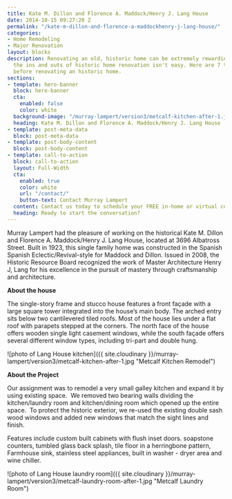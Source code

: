 ```yaml
---
title: Kate M. Dillon and Florence A. Maddock/Henry J. Lang House
date: 2014-10-15 09:27:20 Z
permalink: "/kate-m-dillon-and-florence-a-maddockhenry-j-lang-house/"
categories:
- Home Remodeling
- Major Renovation
layout: blocks
description: Renovating an old, historic home can be extremely rewarding. But navigating
  the ins and outs of historic home renovation isn't easy. Here are 7 things to know
  before renovating an historic home.
sections:
- template: hero-banner
  block: hero-banner
  cta:
    enabled: false
    color: white
  background-image: "/murray-lampert/version3/metcalf-kitchen-after-1.jpg"
  heading: Kate M. Dillon and Florence A. Maddock/Henry J. Lang House
- template: post-meta-data
  block: post-meta-data
- template: post-body-content
  block: post-body-content
- template: call-to-action
  block: call-to-action
  layout: Full-Width
  cta:
    enabled: true
    color: white
    url: "/contact/"
    button-text: Contact Murray Lampert
  content: Contact us today to schedule your FREE in-home or virtual consultation.
  heading: Ready to start the conversation?
---
```


Murray Lampert had the pleasure of working on the historical Kate M. Dillon and Florence A. Maddock/Henry J. Lang House, located at 3696 Albatross Street. Built in 1923, this single family home was constructed in the Spanish Spanish Eclectic/Revival-style for Maddock and Dillon. Issued in 2008, the Historic Resource Board recognized the work of Master Architecture Henry J, Lang for his excellence in the pursuit of mastery through craftsmanship and architecture.

**About the house**

The single-story frame and stucco house features a front façade with a large square tower integrated into the house’s main body. The arched entry sits below two cantilevered tiled roofs. Most of the house lies under a flat roof with parapets stepped at the corners. The north face of the house offers wooden single light casement windows, while the south façade offers several different window types, including tri-part and double hung.

![photo of Lang House kitchen]({{ site.cloudinary }}/murray-lampert/version3/metcalf-kitchen-after-1.jpg "Metcalf Kitchen Remodel")

**About the Project**

Our assignment was to remodel a very small galley kitchen and expand it by using existing space.  We removed two bearing walls dividing the kitchen/laundry room and kitchen/dining room which opened up the entire space.  To protect the historic exterior, we re-used the existing double sash wood windows and added new windows that match the sight lines and finish.

Features include custom built cabinets with flush inset doors. soapstone counters, tumbled glass back splash, tile floor in a herringbone pattern, Farmhouse sink, stainless steel appliances, built in washer - dryer area and wine chiller.

![photo of Lang House laundry room]({{ site.cloudinary }}/murray-lampert/version3/metcalf-laundry-room-after-1.jpg "Metcalf Laundry Room")
